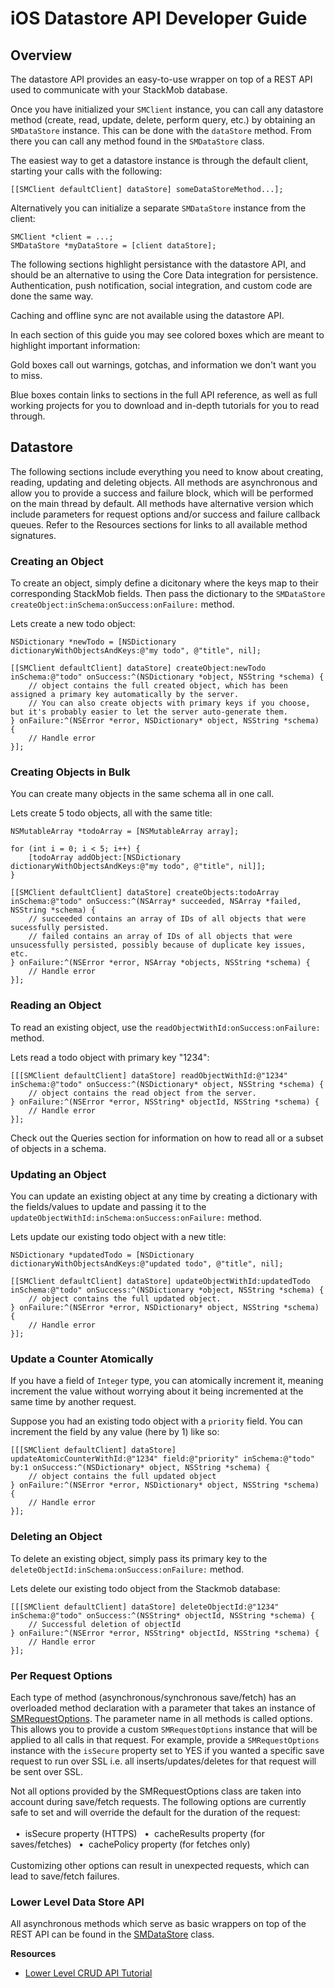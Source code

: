 iOS Datastore API Developer Guide
=====================================

## Overview

The datastore API provides an easy-to-use wrapper on top of a REST API used to communicate with your StackMob database.

Once you have initialized your `SMClient` instance, you can call any datastore method (create, read, update, delete, perform query, etc.) by obtaining an `SMDataStore` instance. This can be done with the `dataStore` method. From there you can call any method found in the `SMDataStore` class.

The easiest way to get a datastore instance is through the default client, starting your calls with the following:

```obj-c
[[SMClient defaultClient] dataStore] someDataStoreMethod...];
```

Alternatively you can initialize a separate `SMDataStore` instance from the client:

```obj-c
SMClient *client = ...;
SMDataStore *myDataStore = [client dataStore];
```

The following sections highlight persistance with the datastore API, and should be an alternative to using the Core Data integration for persistence. Authentication, push notification, social integration, and custom code are done the same way.

Caching and offline sync are not available using the datastore API.

In each section of this guide you may see colored boxes which are meant to highlight important information:

<p class="alert">Gold boxes call out warnings, gotchas, and information we don't want you to miss.</p>

<p class="alert alert-info">Blue boxes contain links to sections in the full API reference, as well as full working projects for you to download and in-depth tutorials for you to read through.</p>

<!---
	///////////////////
	DATASTORE
	//////////////////
-->

## Datastore

The following sections include everything you need to know about creating, reading, updating and deleting objects. All methods are asynchronous and allow you to provide a success and failure block, which will be performed on the main thread by default. All methods have alternative version which include parameters for request options and/or success and failure callback queues. Refer to the Resources sections for links to all available method signatures.


<!--- INSERT OBJECT -->

### Creating an Object

To create an object, simply define a dicitonary where the keys map to their corresponding StackMob fields. Then pass the dictionary to the `SMDataStore` `createObject:inSchema:onSuccess:onFailure:` method.

Lets create a new todo object:

```obj-c
NSDictionary *newTodo = [NSDictionary dictionaryWithObjectsAndKeys:@"my todo", @"title", nil];

[[SMClient defaultClient] dataStore] createObject:newTodo inSchema:@"todo" onSuccess:^(NSDictionary *object, NSString *schema) {
	// object contains the full created object, which has been assigned a primary key automatically by the server.
	// You can also create objects with primary keys if you choose, but it's probably easier to let the server auto-generate them.
} onFailure:^(NSError *error, NSDictionary* object, NSString *schema) {
	// Handle error
}];
```

<!--- CREATING OBJECTS IN BULK -->

### Creating Objects in Bulk

You can create many objects in the same schema all in one call.

Lets create 5 todo objects, all with the same title:

```obj-c
NSMutableArray *todoArray = [NSMutableArray array];

for (int i = 0; i < 5; i++) {
	[todoArray addObject:[NSDictionary dictionaryWithObjectsAndKeys:@"my todo", @"title", nil]];
}

[[SMClient defaultClient] dataStore] createObjects:todoArray inSchema:@"todo" onSuccess:^(NSArray* succeeded, NSArray *failed, NSString *schema) {
	// succeeded contains an array of IDs of all objects that were sucessfully persisted.
	// failed contains an array of IDs of all objects that were unsucessfully persisted, possibly because of duplicate key issues, etc.
} onFailure:^(NSError *error, NSArray *objects, NSString *schema) {
	// Handle error
}];
```


<!--- READ OBJECT -->

### Reading an Object

To read an existing object, use the `readObjectWithId:onSuccess:onFailure:` method.

Lets read a todo object with primary key "1234":

```obj-c
[[[SMClient defaultClient] dataStore] readObjectWithId:@"1234" inSchema:@"todo" onSuccess:^(NSDictionary* object, NSString *schema) {
	// object contains the read object from the server.
} onFailure:^(NSError *error, NSString* objectId, NSString *schema) {
	// Handle error
}];
```

<p class="alert">Check out the Queries section for information on how to read all or a subset of objects in a schema.</p>


<!--- UPDATE OBJECT -->

### Updating an Object

You can update an existing object at any time by creating a dictionary with the fields/values to update and passing it to the `updateObjectWithId:inSchema:onSuccess:onFailure:` method.

Lets update our existing todo object with a new title:

```obj-c
NSDictionary *updatedTodo = [NSDictionary dictionaryWithObjectsAndKeys:@"updated todo", @"title", nil];

[[SMClient defaultClient] dataStore] updateObjectWithId:updatedTodo inSchema:@"todo" onSuccess:^(NSDictionary *object, NSString *schema) {
	// object contains the full updated object.
} onFailure:^(NSError *error, NSDictionary* object, NSString *schema) {
	// Handle error
}];
```

<!--- UPDATE ATOMIC COUNTER -->

### Update a Counter Atomically

If you have a field of `Integer` type, you can atomically increment it, meaning increment the value without worrying about it being incremented at the same time by another request.

Suppose you had an existing todo object with a `priority` field. You can increment the field by any value (here by 1) like so:

```obj-c
[[[SMClient defaultClient] dataStore] updateAtomicCounterWithId:@"1234" field:@"priority" inSchema:@"todo" by:1 onSuccess:^(NSDictionary* object, NSString *schema) {
	// object contains the full updated object
} onFailure:^(NSError *error, NSDictionary* object, NSString *schema) {
	// Handle error
}];
```

<!--- DELETE OBJECT -->

### Deleting an Object

To delete an existing object, simply pass its primary key to the `deleteObjectId:inSchema:onSuccess:onFailure:` method.

Lets delete our existing todo object from the Stackmob database:

```obj-c
[[[SMClient defaultClient] dataStore] deleteObjectId:@"1234" inSchema:@"todo" onSuccess:^(NSString* objectId, NSString *schema) {
	// Successful deletion of objectId
} onFailure:^(NSError *error, NSString* objectId, NSString *schema) {
	// Handle error
}];
```

<!--- PER REQUEST OPTIONS -->

### Per Request Options

Each type of method (asynchronous/synchronous save/fetch) has an overloaded method declaration with a parameter that takes an instance of <a href="http://stackmob.github.io/stackmob-ios-sdk/Classes/SMRequestOptions.html" target="_blank">SMRequestOptions</a>. The parameter name in all methods is called options. This allows you to provide a custom `SMRequestOptions` instance that will be applied to all calls in that request. For example, provide a `SMRequestOptions` instance with the `isSecure` property set to YES if you wanted a specific save request to run over SSL i.e. all inserts/updates/deletes for that request will be sent over SSL.

<p class="alert">
Not all options provided by the SMRequestOptions class are taken into account during save/fetch requests. The following options are currently safe to set and will override the default for the duration of the request:</br></br>
&nbsp;&nbsp;&bull;&nbsp;&nbsp;isSecure property (HTTPS)
&nbsp;&nbsp;&bull;&nbsp;&nbsp;cacheResults property (for saves/fetches)
&nbsp;&nbsp;&bull;&nbsp;&nbsp;cachePolicy property (for fetches only)
</br></br>
Customizing other options can result in unexpected requests, which can lead to save/fetch failures.
</p>

<!--- LOWER LEVEL DATASTORE API -->

### Lower Level Data Store API

All asynchronous methods which serve as basic wrappers on top of the REST API can be found in the <a href="http://stackmob.github.com/stackmob-ios-sdk/Classes/SMDataStore.html" target="_blank">SMDataStore</a> class.

<div class="alert alert-info">
  <div class="row-fluid">
    <div class="span6">
      <strong>Resources</strong>
      <ul>
        <li><a href="https://developer.stackmob.com/ios-sdk/lower-level-crud-api-tutorial" target="_blank">Lower Level CRUD API Tutorial</a></li>
      </ul>
    </div>
  </div>
</div>

